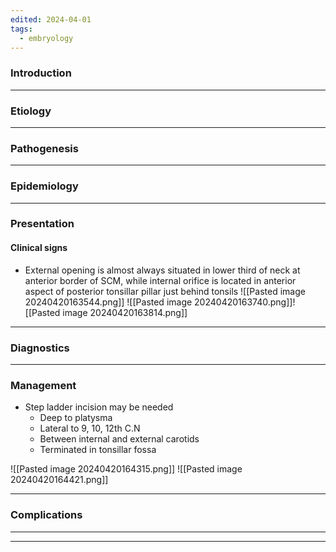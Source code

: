 ```yaml
---
edited: 2024-04-01
tags:
  - embryology
---
```

### Introduction


---
### Etiology


---
### Pathogenesis


----
### Epidemiology


---
### Presentation

#### Clinical signs
- External opening is almost always situated in lower third of neck at anterior border of SCM, while internal orifice is located in anterior aspect of posterior tonsillar pillar just behind tonsils
![[Pasted image 20240420163544.png]] ![[Pasted image 20240420163740.png]]![[Pasted image 20240420163814.png]]


---
### Diagnostics


---
### Management
- Step ladder incision may be needed
	- Deep to platysma
	- Lateral to 9, 10, 12th C.N
	- Between internal and external carotids
	- Terminated in tonsillar fossa

![[Pasted image 20240420164315.png]] 
![[Pasted image 20240420164421.png]]

---

### Complications


---


---
